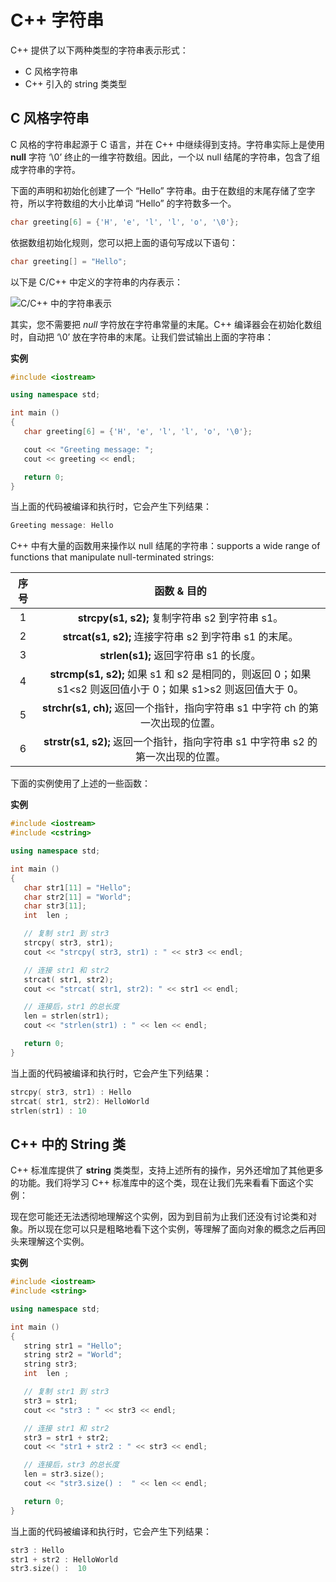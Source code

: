# C++ 字符串

C++ 提供了以下两种类型的字符串表示形式：

- C 风格字符串
- C++ 引入的 string 类类型

## C 风格字符串

C 风格的字符串起源于 C 语言，并在 C++ 中继续得到支持。字符串实际上是使用 **null** 字符 ‘\0’ 终止的一维字符数组。因此，一个以 null 结尾的字符串，包含了组成字符串的字符。

下面的声明和初始化创建了一个 “Hello” 字符串。由于在数组的末尾存储了空字符，所以字符数组的大小比单词 “Hello” 的字符数多一个。

```cpp
char greeting[6] = {'H', 'e', 'l', 'l', 'o', '\0'};
```

依据数组初始化规则，您可以把上面的语句写成以下语句：

```cpp
char greeting[] = "Hello";
```

以下是 C/C++ 中定义的字符串的内存表示：

![C/C++ 中的字符串表示](https://img.geek-docs.com/2020/cplusplus/15881618570317907.jpg)

其实，您不需要把 _null_ 字符放在字符串常量的末尾。C++ 编译器会在初始化数组时，自动把 ‘\0’ 放在字符串的末尾。让我们尝试输出上面的字符串：

**实例**

```cpp
#include <iostream>

using namespace std;

int main ()
{
   char greeting[6] = {'H', 'e', 'l', 'l', 'o', '\0'};

   cout << "Greeting message: ";
   cout << greeting << endl;

   return 0;
}
```

当上面的代码被编译和执行时，它会产生下列结果：

```cpp
Greeting message: Hello
```

C++ 中有大量的函数用来操作以 null 结尾的字符串：supports a wide range of functions that manipulate null-terminated strings:

| 序号 |                                                 函数 & 目的                                                  |
| :--: | :----------------------------------------------------------------------------------------------------------: |
|  1   |                               **strcpy(s1, s2);** 复制字符串 s2 到字符串 s1。                                |
|  2   |                            **strcat(s1, s2);** 连接字符串 s2 到字符串 s1 的末尾。                            |
|  3   |                                    **strlen(s1);** 返回字符串 s1 的长度。                                    |
|  4   | **strcmp(s1, s2);** 如果 s1 和 s2 是相同的，则返回 0；如果 s1<s2 则返回值小于 0；如果 s1>s2 则返回值大于 0。 |
|  5   |                **strchr(s1, ch);** 返回一个指针，指向字符串 s1 中字符 ch 的第一次出现的位置。                |
|  6   |               **strstr(s1, s2);** 返回一个指针，指向字符串 s1 中字符串 s2 的第一次出现的位置。               |

下面的实例使用了上述的一些函数：

**实例**

```cpp
#include <iostream>
#include <cstring>

using namespace std;

int main ()
{
   char str1[11] = "Hello";
   char str2[11] = "World";
   char str3[11];
   int  len ;

   // 复制 str1 到 str3
   strcpy( str3, str1);
   cout << "strcpy( str3, str1) : " << str3 << endl;

   // 连接 str1 和 str2
   strcat( str1, str2);
   cout << "strcat( str1, str2): " << str1 << endl;

   // 连接后，str1 的总长度
   len = strlen(str1);
   cout << "strlen(str1) : " << len << endl;

   return 0;
}
```

当上面的代码被编译和执行时，它会产生下列结果：

```cpp
strcpy( str3, str1) : Hello
strcat( str1, str2): HelloWorld
strlen(str1) : 10
```

## C++ 中的 String 类

C++ 标准库提供了 **string** 类类型，支持上述所有的操作，另外还增加了其他更多的功能。我们将学习 C++ 标准库中的这个类，现在让我们先来看看下面这个实例：

现在您可能还无法透彻地理解这个实例，因为到目前为止我们还没有讨论类和对象。所以现在您可以只是粗略地看下这个实例，等理解了面向对象的概念之后再回头来理解这个实例。

**实例**

```cpp
#include <iostream>
#include <string>

using namespace std;

int main ()
{
   string str1 = "Hello";
   string str2 = "World";
   string str3;
   int  len ;

   // 复制 str1 到 str3
   str3 = str1;
   cout << "str3 : " << str3 << endl;

   // 连接 str1 和 str2
   str3 = str1 + str2;
   cout << "str1 + str2 : " << str3 << endl;

   // 连接后，str3 的总长度
   len = str3.size();
   cout << "str3.size() :  " << len << endl;

   return 0;
}
```

当上面的代码被编译和执行时，它会产生下列结果：

```cpp
str3 : Hello
str1 + str2 : HelloWorld
str3.size() :  10
```
